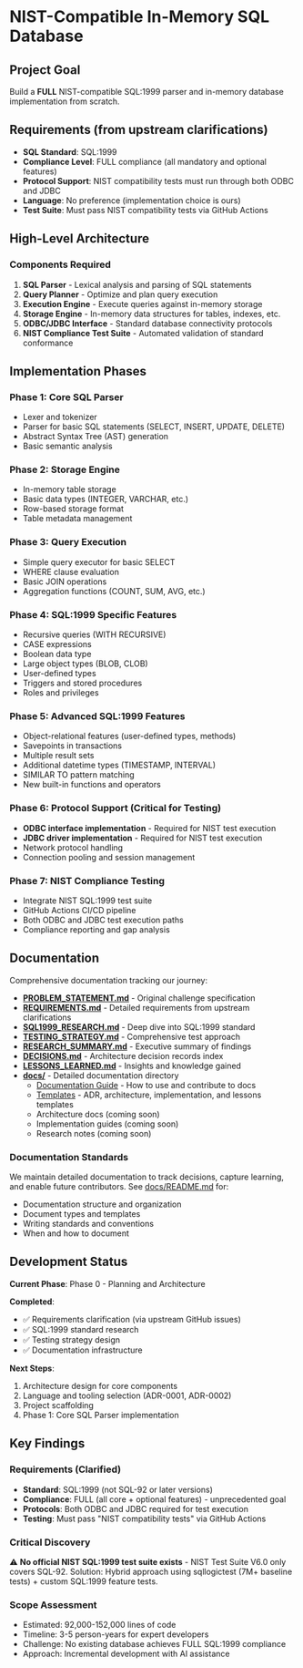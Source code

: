 # NIST-Compatible In-Memory SQL Database

## Project Goal
Build a **FULL** NIST-compatible SQL:1999 parser and in-memory database implementation from scratch.

## Requirements (from upstream clarifications)
- **SQL Standard**: SQL:1999
- **Compliance Level**: FULL compliance (all mandatory and optional features)
- **Protocol Support**: NIST compatibility tests must run through both ODBC and JDBC
- **Language**: No preference (implementation choice is ours)
- **Test Suite**: Must pass NIST compatibility tests via GitHub Actions

## High-Level Architecture

### Components Required
1. **SQL Parser** - Lexical analysis and parsing of SQL statements
2. **Query Planner** - Optimize and plan query execution
3. **Execution Engine** - Execute queries against in-memory storage
4. **Storage Engine** - In-memory data structures for tables, indexes, etc.
5. **ODBC/JDBC Interface** - Standard database connectivity protocols
6. **NIST Compliance Test Suite** - Automated validation of standard conformance

## Implementation Phases

### Phase 1: Core SQL Parser
- Lexer and tokenizer
- Parser for basic SQL statements (SELECT, INSERT, UPDATE, DELETE)
- Abstract Syntax Tree (AST) generation
- Basic semantic analysis

### Phase 2: Storage Engine
- In-memory table storage
- Basic data types (INTEGER, VARCHAR, etc.)
- Row-based storage format
- Table metadata management

### Phase 3: Query Execution
- Simple query executor for basic SELECT
- WHERE clause evaluation
- Basic JOIN operations
- Aggregation functions (COUNT, SUM, AVG, etc.)

### Phase 4: SQL:1999 Specific Features
- Recursive queries (WITH RECURSIVE)
- CASE expressions
- Boolean data type
- Large object types (BLOB, CLOB)
- User-defined types
- Triggers and stored procedures
- Roles and privileges

### Phase 5: Advanced SQL:1999 Features
- Object-relational features (user-defined types, methods)
- Savepoints in transactions
- Multiple result sets
- Additional datetime types (TIMESTAMP, INTERVAL)
- SIMILAR TO pattern matching
- New built-in functions and operators

### Phase 6: Protocol Support (Critical for Testing)
- **ODBC interface implementation** - Required for NIST test execution
- **JDBC driver implementation** - Required for NIST test execution
- Network protocol handling
- Connection pooling and session management

### Phase 7: NIST Compliance Testing
- Integrate NIST SQL:1999 test suite
- GitHub Actions CI/CD pipeline
- Both ODBC and JDBC test execution paths
- Compliance reporting and gap analysis

## Documentation

Comprehensive documentation tracking our journey:

- **[PROBLEM_STATEMENT.md](PROBLEM_STATEMENT.md)** - Original challenge specification
- **[REQUIREMENTS.md](REQUIREMENTS.md)** - Detailed requirements from upstream clarifications
- **[SQL1999_RESEARCH.md](SQL1999_RESEARCH.md)** - Deep dive into SQL:1999 standard
- **[TESTING_STRATEGY.md](TESTING_STRATEGY.md)** - Comprehensive test approach
- **[RESEARCH_SUMMARY.md](RESEARCH_SUMMARY.md)** - Executive summary of findings
- **[DECISIONS.md](DECISIONS.md)** - Architecture decision records index
- **[LESSONS_LEARNED.md](LESSONS_LEARNED.md)** - Insights and knowledge gained
- **[docs/](docs/)** - Detailed documentation directory
  - [Documentation Guide](docs/README.md) - How to use and contribute to docs
  - [Templates](docs/templates/) - ADR, architecture, implementation, and lessons templates
  - Architecture docs (coming soon)
  - Implementation guides (coming soon)
  - Research notes (coming soon)

### Documentation Standards

We maintain detailed documentation to track decisions, capture learning, and enable future contributors. See [docs/README.md](docs/README.md) for:
- Documentation structure and organization
- Document types and templates
- Writing standards and conventions
- When and how to document

## Development Status

**Current Phase**: Phase 0 - Planning and Architecture

**Completed**:
- ✅ Requirements clarification (via upstream GitHub issues)
- ✅ SQL:1999 standard research
- ✅ Testing strategy design
- ✅ Documentation infrastructure

**Next Steps**:
1. Architecture design for core components
2. Language and tooling selection (ADR-0001, ADR-0002)
3. Project scaffolding
4. Phase 1: Core SQL Parser implementation

## Key Findings

### Requirements (Clarified)
- **Standard**: SQL:1999 (not SQL-92 or later versions)
- **Compliance**: FULL (all core + optional features) - unprecedented goal
- **Protocols**: Both ODBC and JDBC required for test execution
- **Testing**: Must pass "NIST compatibility tests" via GitHub Actions

### Critical Discovery
⚠️ **No official NIST SQL:1999 test suite exists** - NIST Test Suite V6.0 only covers SQL-92. Solution: Hybrid approach using sqllogictest (7M+ baseline tests) + custom SQL:1999 feature tests.

### Scope Assessment
- Estimated: 92,000-152,000 lines of code
- Timeline: 3-5 person-years for expert developers
- Challenge: No existing database achieves FULL SQL:1999 compliance
- Approach: Incremental development with AI assistance
